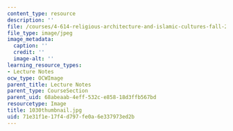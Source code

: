 ```yaml
---
content_type: resource
description: ''
file: /courses/4-614-religious-architecture-and-islamic-cultures-fall-2002/71e31f1e17f4d797fe0a6e337973ed2b_1030thumbnail.jpg
file_type: image/jpeg
image_metadata:
  caption: ''
  credit: ''
  image-alt: ''
learning_resource_types:
- Lecture Notes
ocw_type: OCWImage
parent_title: Lecture Notes
parent_type: CourseSection
parent_uid: 68abeaab-4eff-532c-e858-18d3ffb567bd
resourcetype: Image
title: 1030thumbnail.jpg
uid: 71e31f1e-17f4-d797-fe0a-6e337973ed2b
---
```

